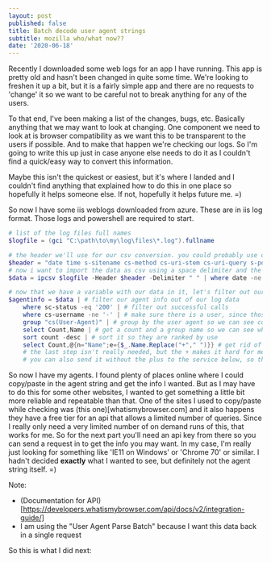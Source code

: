 ```yaml
---
layout: post
published: false
title: Batch decode user agent strings
subtitle: mozilla who/what now??
date: '2020-06-18'
---
```

Recently I downloaded some web logs for an app I have running. This app is pretty old and hasn't been changed in quite some time. We're looking to freshen it up a bit, but it is a fairly simple app and there are no requests to 'change' it so we want to be careful not to break anything for any of the users.

To that end, I've been making a list of the changes, bugs, etc. Basically anything that we may want to look at changing. One component we need to look at is browser compatibility as we want this to be transparent to the users if possible. And to make that happen we're checking our logs. So I'm going to write this up just in case anyone else needs to do it as I couldn't find a quick/easy way to convert this information.

Maybe this isn't the quickest or easiest, but it's where I landed and I couldn't find anything that explained how to do this in one place so hopefully it helps someone else. If not, hopefully it helps future me. =)

So now I have some iis weblogs downloaded from azure. These are in iis log format. Those logs and powershell are required to start. 

``` PowerShell
# list of the log files full names
$logfile = (gci "C:\path\to\my\log\files\*.log").fullname

# the header we'll use for our csv conversion. you could probably use other methods, but this is how I usually do it and it works fine. the headers you use may vary, you should be able to find it in your file and just copy/paste it like this and split it by space like below
$header = "date time s-sitename cs-method cs-uri-stem cs-uri-query s-port cs-username c-ip cs(User-Agent) cs(Cookie) cs(Referer) cs-host sc-status sc-substatus sc-win32-status sc-bytes cs-bytes time-taken" -split " "
# now i want to import the data as csv using a space delimiter and the header above, in the case of merged files (which i have had in the past where i just echoed a bunch of files together), and to avoid the header rows unless you want to skip them, i add this where clause
$data = ipcsv $logfile -Header $header -Delimiter " " | where date -ne "#Fields:"

# now that we have a variable with our data in it, let's filter out our user agents
$agentinfo = $data | # filter our agent info out of our log data
    where sc-status -eq '200' | # filter out successful calls
    where cs-username -ne '-' | # make sure there is a user, since those are the browswers we care about
    group "cs(User-Agent)" | # group by the user agent so we can see counts for these browswers
    select Count,Name | # get a count and a group name so we can see which are most impoortant
    sort count -desc | # sort it so they are ranked by use
    select Count,@{n="Name";e={$_.Name.Replace("+"," ")}} # get rid of the + signs in the useragent
    # the last step isn't really needed, but the + makes it hard for me to eyeball it, so i replace it
    # you can also send it without the plus to the service below, so that's how i do it
```

So now I have my agents. I found plenty of places online where I could copy/paste in the agent string and get the info I wanted. But as I may have to do this for some other websites, I wanted to get something a little bit more reliable and repeatable than that. One of the sites I used to copy/paste while checking was (this one)[whatismybrowser.com] and it also happens they have a free tier for an api that allows a limited number of queries. Since I really only need a very limited number of on demand runs of this, that works for me. So for the next part you'll need an api key from there so you can send a request in to get the info you may want. In my case, I'm really just looking for something like 'IE11 on Windows' or 'Chrome 70' or similar. I hadn't decided __exactly__ what I wanted to see, but definitely not the agent string itself. =)

Note:
- (Documentation for API)[https://developers.whatismybrowser.com/api/docs/v2/integration-guide/]
- I am using the "User Agent Parse Batch" because I want this data back in a single request

So this is what I did next:

``` PowerShell

```




